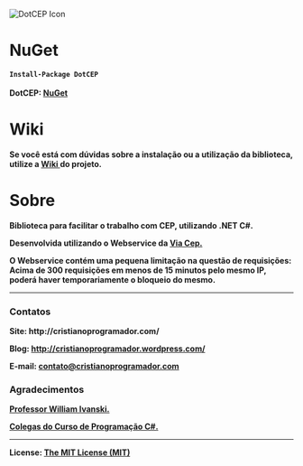 
![DotCEP Icon](http://i.imgur.com/12X632a.png)
<p> </p>
<h1>NuGet </h1>

<b><code>Install-Package DotCEP</code><br >
<br >
<b> DotCEP: <a href="https://www.nuget.org/packages/DotCEP/" target="_blank" >NuGet</a></b>

<h1>Wiki</h1>
Se você está com dúvidas sobre a instalação ou a utilização da biblioteca, utilize a  <a href="https://github.com/CristianoRC/DotCEP/wiki" target="_blank" >Wiki </a>do projeto.


<h1>Sobre</h1>
Biblioteca para facilitar o trabalho com CEP, utilizando .NET C#.

Desenvolvida utilizando o Webservice da <a href="https://viacep.com.br/" target="_blank" >Via Cep.</a>

O Webservice contém uma pequena limitação na questão de requisições: Acima de 300 requisições em menos de 15 minutos pelo mesmo IP, poderá haver temporariamente o bloqueio do mesmo.

<hr></hr>

<h3> Contatos </h3>
<b>Site:</b> http://cristianoprogramador.com/

<b>Blog:</b> http://cristianoprogramador.wordpress.com/

<b>E-mail:</b> contato@cristianoprogramador.com


<h3> Agradecimentos </h3>
<a href="http://williamivanski.com.br/" target="_blank" >Professor William Ivanski.</a>

<a href="https://plus.google.com/communities/102417267229322909418" target="_blank" >Colegas do Curso de Programação C#.</a>


<hr></hr> 

<b>License:</b> <a href="https://github.com/CristianoRC/SoftwareOrdemDeServico/blob/master/LICENSE.txt" target="License" >
The MIT License (MIT)</a>
